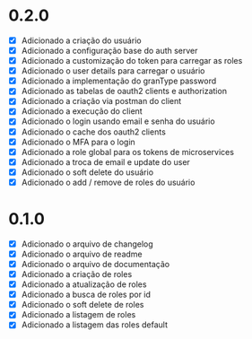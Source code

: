 # 0.2.0
- [X] Adicionado a criação do usuário
- [X] Adicionado a configuração base do auth server
- [X] Adicionado a customização do token para carregar as roles
- [X] Adicionado o user details para carregar o usuário
- [X] Adicionado a implementação do granType password
- [X] Adicionado as tabelas de oauth2 clients e authorization
- [X] Adicionado a criação via postman do client
- [X] Adicionado a execução do client
- [X] Adicionado o login usando email e senha do usuário
- [X] Adicionado o cache dos oauth2 clients
- [X] Adicionado o MFA para o login
- [X] Adicionado a role global para os tokens de microservices
- [X] Adicionado a troca de email e update do user
- [X] Adicionado o soft delete do usuário
- [X] Adicionado o add / remove de roles do usuário

# 0.1.0
- [X] Adicionado o arquivo de changelog
- [X] Adicionado o arquivo de readme
- [X] Adicionado o arquivo de documentação
- [X] Adicionado a criação de roles
- [X] Adicionado a atualização de roles
- [X] Adicionado a busca de roles por id
- [X] Adicionado o soft delete de roles
- [X] Adicionado a listagem de roles
- [X] Adicionado a listagem das roles default